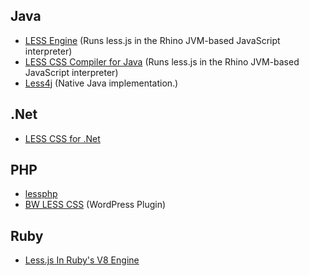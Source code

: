 ## Java
* [LESS Engine](https://github.com/Asual/lesscss-engine) (Runs less.js in the Rhino JVM-based JavaScript interpreter)
* [LESS CSS Compiler for Java](https://github.com/marceloverdijk/lesscss-java) (Runs less.js in the Rhino JVM-based JavaScript interpreter)
* [Less4j](https://github.com/SomMeri/less4j) (Native Java implementation.)

## .Net
* [LESS CSS for .Net](http://www.dotlesscss.org/)

## PHP
* [lessphp](http://leafo.net/lessphp/docs/)
* [BW LESS CSS](http://wordpress.org/extend/plugins/bw-less-css/) (WordPress Plugin)

## Ruby
* [Less.js In Ruby's V8 Engine](https://github.com/cowboyd/less.rb)